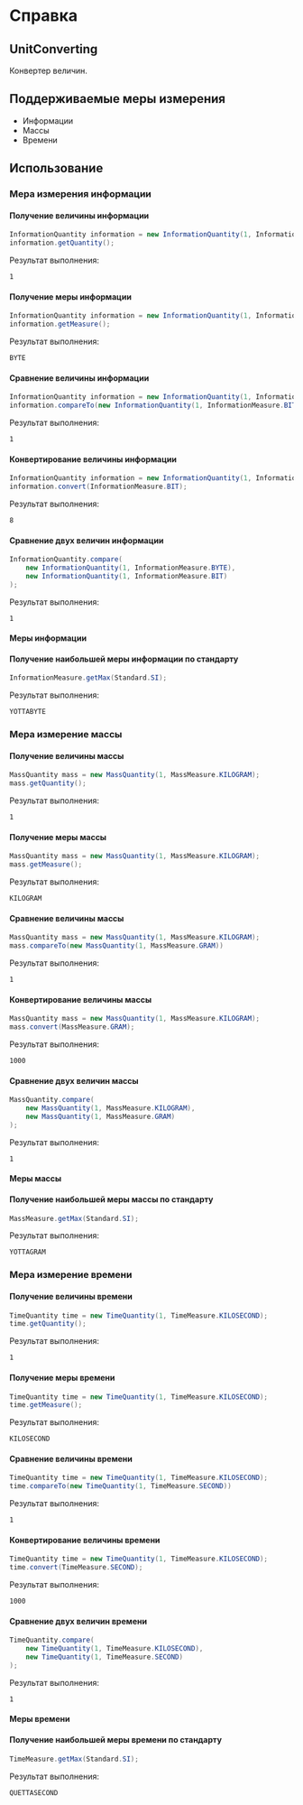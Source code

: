# Справка
## UnitConverting
Конвертер величин.

## Поддерживаемые меры измерения
* Информации
* Массы
* Времени

## Использование
### Мера измерения информации
#### Получение величины информации
```java
InformationQuantity information = new InformationQuantity(1, InformationMeasure.BYTE);
information.getQuantity();
```

Результат выполнения:
```
1
```

#### Получение меры информации
```java
InformationQuantity information = new InformationQuantity(1, InformationMeasure.BYTE);
information.getMeasure();
```

Результат выполнения:
```
BYTE
```

#### Сравнение величины информации
```java
InformationQuantity information = new InformationQuantity(1, InformationMeasure.BYTE);
information.compareTo(new InformationQuantity(1, InformationMeasure.BIT))
```

Результат выполнения:
```
1
```

#### Конвертирование величины информации
```java
InformationQuantity information = new InformationQuantity(1, InformationMeasure.BYTE);
information.convert(InformationMeasure.BIT);
```

Результат выполнения:
```
8
```

#### Сравнение двух величин информации
```java
InformationQuantity.compare(
    new InformationQuantity(1, InformationMeasure.BYTE),
    new InformationQuantity(1, InformationMeasure.BIT)
);
```

Результат выполнения:
```
1
```

#### Меры информации
#### Получение наибольшей меры информации по стандарту
```java
InformationMeasure.getMax(Standard.SI);
```

Результат выполнения:
```
YOTTABYTE
```

### Мера измерение массы
#### Получение величины массы
```java
MassQuantity mass = new MassQuantity(1, MassMeasure.KILOGRAM);
mass.getQuantity();
```

Результат выполнения:
```
1
```

#### Получение меры массы
```java
MassQuantity mass = new MassQuantity(1, MassMeasure.KILOGRAM);
mass.getMeasure();
```

Результат выполнения:
```
KILOGRAM
```

#### Сравнение величины массы
```java
MassQuantity mass = new MassQuantity(1, MassMeasure.KILOGRAM);
mass.compareTo(new MassQuantity(1, MassMeasure.GRAM))
```

Результат выполнения:
```
1
```

#### Конвертирование величины массы
```java
MassQuantity mass = new MassQuantity(1, MassMeasure.KILOGRAM);
mass.convert(MassMeasure.GRAM);
```

Результат выполнения:
```
1000
```

#### Сравнение двух величин массы
```java
MassQuantity.compare(
    new MassQuantity(1, MassMeasure.KILOGRAM),
    new MassQuantity(1, MassMeasure.GRAM)
);
```

Результат выполнения:
```
1
```

#### Меры массы
#### Получение наибольшей меры массы по стандарту
```java
MassMeasure.getMax(Standard.SI);
```

Результат выполнения:
```
YOTTAGRAM
```

### Мера измерение времени
#### Получение величины времени
```java
TimeQuantity time = new TimeQuantity(1, TimeMeasure.KILOSECOND);
time.getQuantity();
```

Результат выполнения:
```
1
```

#### Получение меры времени
```java
TimeQuantity time = new TimeQuantity(1, TimeMeasure.KILOSECOND);
time.getMeasure();
```

Результат выполнения:
```
KILOSECOND
```

#### Сравнение величины времени
```java
TimeQuantity time = new TimeQuantity(1, TimeMeasure.KILOSECOND);
time.compareTo(new TimeQuantity(1, TimeMeasure.SECOND))
```

Результат выполнения:
```
1
```

#### Конвертирование величины времени
```java
TimeQuantity time = new TimeQuantity(1, TimeMeasure.KILOSECOND);
time.convert(TimeMeasure.SECOND);
```

Результат выполнения:
```
1000
```

#### Сравнение двух величин времени
```java
TimeQuantity.compare(
    new TimeQuantity(1, TimeMeasure.KILOSECOND),
    new TimeQuantity(1, TimeMeasure.SECOND)
);
```

Результат выполнения:
```
1
```

#### Меры времени
#### Получение наибольшей меры времени по стандарту
```java
TimeMeasure.getMax(Standard.SI);
```

Результат выполнения:
```
QUETTASECOND
```